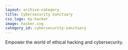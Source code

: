 ```yaml
---
layout: archive-category
title: Cybersecurity Sanctuary
css_logo: my-hacker
image: hacker.svg
category_id: cybersecurity-sanctuary
---
```

Empower the world of ethical hacking and cybersecurity.